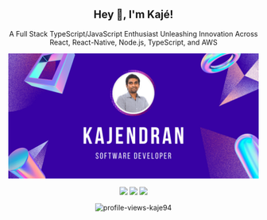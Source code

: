 <h2 align="center"> Hey 👋, I'm Kajé!</h2>
<p align="center">A Full Stack TypeScript/JavaScript Enthusiast Unleashing Innovation Across React, React-Native, Node.js, TypeScript, and AWS</p>

<p align="center">
  <a href="https://kajendran.dev">
    <img alt="kaje94-Preview" src="preview.png" width="1024">
  </a>
</p>

<p align="center">
  <img src ="https://github-readme-stats.vercel.app/api?username=kaje94&show_icons=true&count_private=true&theme=aura&hide_border=true&hide=issues,contribs&line_height=30&bg_color=3802A4">
  <img src ="https://github-readme-stats.vercel.app/api/top-langs/?username=kaje94&layout=compact&hide_border=true&theme=aura&langs_count=6&hide=css&bg_color=3802A4">
  <img src ="https://github-readme-streak-stats.herokuapp.com?user=kaje94&theme=aura&hide_border=true&include_all_commits=true&background=3802A4">
</p>

<p align="center">
  <img alt="profile-views-kaje94" src="https://komarev.com/ghpvc/?username=kaje94&style=for-the-badge&color=3802A4" >
</p>
